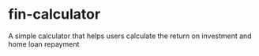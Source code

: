 # fin-calculator
A simple calculator that helps users calculate the return on investment and home loan repayment
